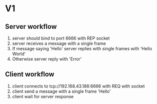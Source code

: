 # V1

## Server workflow
1. server should bind to port 6666 with REP socket
2. server receives a message with a single frame
3. If message saying 'Hello' server replies with single frames with 'Hello World'
4. Otherwise server reply with 'Error'

## Client workflow
1. client connects to tcp://192.168.43.186:6666 with REQ with socket
2. client send a message with a single frame 'Hello'
3. client wait for server response
